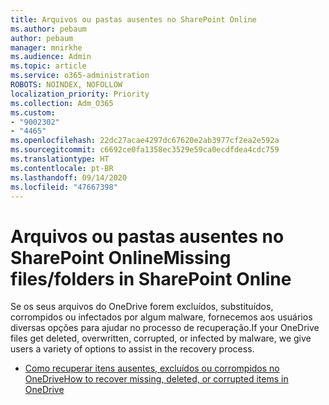 ```yaml
---
title: Arquivos ou pastas ausentes no SharePoint Online
ms.author: pebaum
author: pebaum
manager: mnirkhe
ms.audience: Admin
ms.topic: article
ms.service: o365-administration
ROBOTS: NOINDEX, NOFOLLOW
localization_priority: Priority
ms.collection: Adm_O365
ms.custom:
- "9002302"
- "4465"
ms.openlocfilehash: 22dc27acae4297dc67620e2ab3977cf2ea2e592a
ms.sourcegitcommit: c6692ce0fa1358ec3529e59ca0ecdfdea4cdc759
ms.translationtype: HT
ms.contentlocale: pt-BR
ms.lasthandoff: 09/14/2020
ms.locfileid: "47667398"
---
```

# <a name="missing-filesfolders-in-sharepoint-online"></a><span data-ttu-id="d4ccb-102">Arquivos ou pastas ausentes no SharePoint Online</span><span class="sxs-lookup"><span data-stu-id="d4ccb-102">Missing files/folders in SharePoint Online</span></span>

<span data-ttu-id="d4ccb-103">Se os seus arquivos do OneDrive forem excluídos, substituídos, corrompidos ou infectados por algum malware, fornecemos aos usuários diversas opções para ajudar no processo de recuperação.</span><span class="sxs-lookup"><span data-stu-id="d4ccb-103">If your OneDrive files get deleted, overwritten, corrupted, or infected by malware, we give users a variety of options to assist in the recovery process.</span></span>

- [<span data-ttu-id="d4ccb-104">Como recuperar itens ausentes, excluídos ou corrompidos no OneDrive</span><span class="sxs-lookup"><span data-stu-id="d4ccb-104">How to recover missing, deleted, or corrupted items in OneDrive</span></span>](https://go.microsoft.com/fwlink/?linkid=2125166)
